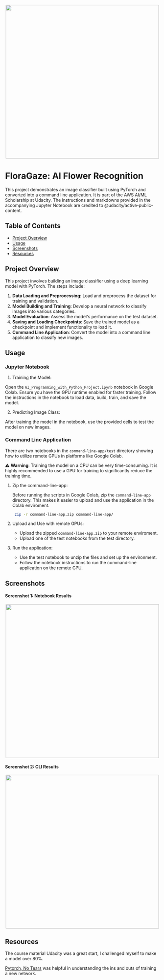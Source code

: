 <p align="center">
<img src="https://imgur.com/5wSdLCq.png" width="500">
</p>

# FloraGaze: AI Flower Recognition

This project demonstrates an image classifier built using PyTorch and converted into a command line application. It is part of the AWS AI/ML Scholarship at Udacity. The instructions and markdowns provided in the accompanying Jupyter Notebook are credited to @udacity/active-public-content.

## Table of Contents

- [Project Overview](#project-overview)
- [Usage](#usage)
- [Screenshots](#screenshots)
- [Resources](#resources)

## Project Overview

This project involves building an image classifier using a deep learning model with PyTorch. The steps include:

1. **Data Loading and Preprocessing**: Load and preprocess the dataset for training and validation.
2. **Model Building and Training**: Develop a neural network to classify images into various categories.
3. **Model Evaluation**: Assess the model's performance on the test dataset.
4. **Saving and Loading Checkpoints**: Save the trained model as a checkpoint and implement functionality to load it.
5. **Command Line Application**: Convert the model into a command line application to classify new images.

## Usage

### Jupyter Notebook

1. Training the Model:

Open the `AI_Programming_with_Python_Project.ipynb` notebook in Google Colab. Ensure you have the GPU runtime enabled for faster training. Follow the instructions in the notebook to load data, build, train, and save the model.

2. Predicting Image Class:

After training the model in the notebook, use the provided cells to test the model on new images.

### Command Line Application

There are two notebooks in the `command-line-app/test` directory showing how to utilize remote GPUs in platforms like Google Colab.

⚠️ **Warning**: Training the model on a CPU can be very time-consuming. It is highly recommended to use a GPU for training to significantly reduce the training time.

1. Zip the command-line-app:

   Before running the scripts in Google Colab, zip the `command-line-app` directory. This makes it easier to upload and use the application in the Colab enviroment.

   ```bash
    zip -r command-line-app.zip command-line-app/
   ```

2. Upload and Use with remote GPUs:
   - Upload the zipped `command-line-app.zip` to your remote enviroment.
   - Upload one of the test notebooks from the test directory.
3. Run the application:
   - Use the test notebook to unzip the files and set up the environment.
   - Follow the notebook instructions to run the command-line application on the remote GPU.

## Screenshots

#### Screenshot 1: Notebook Results

<p align="center">
<img src="https://imgur.com/l7OSDIR.png" width="500">
</p>

#### Screenshot 2: CLI Results

<p align="center">
<img src="https://imgur.com/mIc50Hl.png" width="500">
</p>

## Resources

The course material Udacity was a great start, I challenged myself to make a model over 80%.

[Pytorch, No Tears](https://learn-pytorch.oneoffcoder.com/index.html) was helpful in understanding the ins and outs of training a new network.
